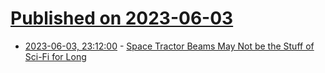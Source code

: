# [Published on 2023-06-03](index.md)

* [2023-06-03, 23:12:00](https://soylentnews.org/article.pl?sid=23/06/02/1510231&from=rss) - [Space Tractor Beams May Not be the Stuff of Sci-Fi for Long](https://soylentnews.org/article.pl?sid=23/06/02/1510231&from=rss)
